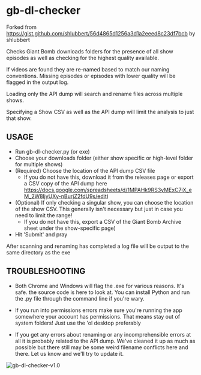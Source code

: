 # gb-dl-checker

Forked from https://gist.github.com/shlubbert/56d4865d1256a3d1a2eeed8c23df7bcb by shlubbert

Checks Giant Bomb downloads folders for the presence of all show episodes as well as checking for the highest quality available.

If videos are found they are re-named based to match our naming conventions. Missing episodes or episodes with lower quality will
be flagged in the output log.

Loading only the API dump will search and rename files across multiple shows. 

Specifying a Show CSV as well as the API dump will limit the analysis to just that show.

## USAGE
- Run gb-dl-checker.py (or exe)
- Choose your downloads folder (either show specific or high-level folder for multiple shows)
- (Required) Choose the location of the API dump CSV file
    - If you do not have this, download it from the releases page or export a CSV copy of the API dump here https://docs.google.com/spreadsheets/d/1MPAHk9RS3yMExC7iX_eM_2W8ljyUXy-nBurjZ2fdU9s/edit)
- (Optional) If only checking a singular show, you can choose the location of the show CSV. This generally isn't necessary but just in case you need to limit the range!
    - If you do not have this, export a CSV of the Giant Bomb Archive sheet under the show-specific page)
- Hit 'Submit' and pray

After scanning and renaming has completed a log file will be output to the same directory as the exe

## TROUBLESHOOTING

- Both Chrome and Windows will flag the .exe for various reasons. It's safe. the source code is here to look at. You can install Python and run the .py file  through the command line if you're wary.

- If you run into permissions errors make sure you're running the app somewhere your account has permissions. That means stay out of system folders! Just use the 'ol desktop preferably

- If you get any errors about renaming or any incomprehensible errors at all it is probably related to the API dump. We've cleaned it up as much as possible but there still may be some weird filename conflicts here and there. Let us know and we'll try to update it.


![gb-dl-checker-v1.0](https://user-images.githubusercontent.com/18468361/217414739-4fef812f-b971-4376-ad1f-a9f382c4a70d.png)
